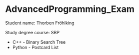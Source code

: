 # AdvancedProgramming_Exam
Student name: Thorben Fröhlking

Study degree course: SBP
- C++ - Binary Search Tree 
- Python - Postcard List 
